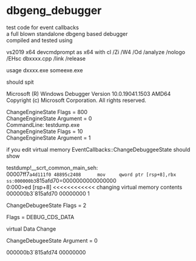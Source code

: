 # dbgeng_debugger 
test code for event callbacks   
a full blown standalone dbgeng based debugger    
compiled and tested using     

vs2019 x64 devcmdprompt as x64 with cl /Zi /W4 /Od /analyze /nologo /EHsc dbxxxx.cpp /link /release    

usage dxxxx.exe someexe.exe    

should spit    

Microsoft (R) Windows Debugger Version 10.0.19041.1503 AMD64   
Copyright (c) Microsoft Corporation. All rights reserved.   

ChangeEngineState Flags = 800   
ChangeEngineState Argument  = 0   
CommandLine: testdump.exe   
ChangeEngineState Flags = 10   
ChangeEngineState Argument  = 1   

if you edit virtual memory EventCallbacks::ChangeDebuggeeState should show   

testdump!__scrt_common_main_seh:   
00007ff7`a4d111f0 48895c2408      mov     qword ptr [rsp+8],rbx ss:000000b3`815afd70=0000000000000000   
0:000>ed [rsp+8]   <<<<<<<<<<<< changing virtual memory contents   
000000b3`815afd70 00000000 1

ChangeDebugeeState Flags = 2

Flags = DEBUG_CDS_DATA

virtual Data Change 

ChangeDebugeeState Argument  = 0

000000b3`815afd74 00000000 


